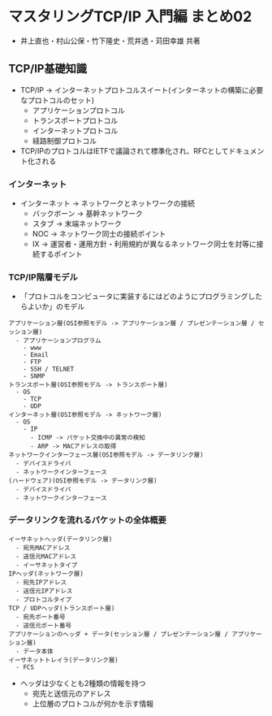 # マスタリングTCP/IP 入門編 まとめ02
- 井上直也・村山公保・竹下隆史・荒井透・苅田幸雄 共著

## TCP/IP基礎知識
- TCP/IP -> インターネットプロトコルスイート(インターネットの構築に必要なプロトコルのセット)
  - アプリケーションプロトコル
  - トランスポートプロトコル
  - インターネットプロトコル
  - 経路制御プロトコル
- TCP/IPのプロトコルはIETFで議論されて標準化され、RFCとしてドキュメント化される

### インターネット
- インターネット -> ネットワークとネットワークの接続
  - バックボーン -> 基幹ネットワーク
  - スタブ -> 末端ネットワーク
  - NOC -> ネットワーク同士の接続ポイント
  - IX -> 運営者・運用方針・利用規約が異なるネットワーク同士を対等に接続するポイント

### TCP/IP階層モデル
- 「プロトコルをコンピュータに実装するにはどのようにプログラミングしたらよいか」のモデル
```
アプリケーション層(OSI参照モデル -> アプリケーション層 / プレゼンテーション層 / セッション層)
  - アプリケーションプログラム
    - www
    - Email
    - FTP
    - SSH / TELNET
    - SNMP
トランスポート層(OSI参照モデル -> トランスポート層)
  - OS
    - TCP
    - UDP
インターネット層(OSI参照モデル -> ネットワーク層)
  - OS
    - IP
      - ICMP -> パケット交換中の異常の検知
      - ARP -> MACアドレスの取得
ネットワークインターフェース層(OSI参照モデル -> データリンク層)
  - デバイスドライバ
  - ネットワークインターフェース
(ハードウェア)(OSI参照モデル -> データリンク層)
  - デバイスドライバ
  - ネットワークインターフェース
```

### データリンクを流れるパケットの全体概要
```
イーサネットヘッダ(データリンク層)
  - 宛先MACアドレス
  - 送信元MACアドレス
  - イーサネットタイプ
IPヘッダ(ネットワーク層)
  - 宛先IPアドレス
  - 送信元IPアドレス
  - プロトコルタイプ
TCP / UDPヘッダ(トランスポート層)
  - 宛先ポート番号
  - 送信元ポート番号
アプリケーションのヘッダ + データ(セッション層 / プレゼンテーション層 / アプリケーション層)
  - データ本体
イーサネットトレイラ(データリンク層)
  - FCS
```
- ヘッダは少なくとも2種類の情報を持つ
  - 宛先と送信元のアドレス
  - 上位層のプロトコルが何かを示す情報
